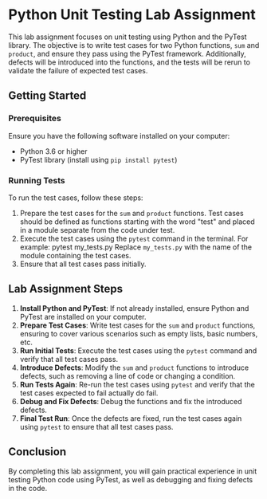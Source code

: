 # Python Unit Testing Lab Assignment

This lab assignment focuses on unit testing using Python and the PyTest library. The objective is to write test cases for two Python functions, `sum` and `product`, and ensure they pass using the PyTest framework. Additionally, defects will be introduced into the functions, and the tests will be rerun to validate the failure of expected test cases.

## Getting Started

### Prerequisites
Ensure you have the following software installed on your computer:
- Python 3.6 or higher
- PyTest library (install using `pip install pytest`)

### Running Tests
To run the test cases, follow these steps:
1. Prepare the test cases for the `sum` and `product` functions. Test cases should be defined as functions starting with the word "test" and placed in a module separate from the code under test.
2. Execute the test cases using the `pytest` command in the terminal. For example: pytest my_tests.py
Replace `my_tests.py` with the name of the module containing the test cases.
3. Ensure that all test cases pass initially.

## Lab Assignment Steps

1. **Install Python and PyTest**: If not already installed, ensure Python and PyTest are installed on your computer.
2. **Prepare Test Cases**: Write test cases for the `sum` and `product` functions, ensuring to cover various scenarios such as empty lists, basic numbers, etc.
3. **Run Initial Tests**: Execute the test cases using the `pytest` command and verify that all test cases pass.
4. **Introduce Defects**: Modify the `sum` and `product` functions to introduce defects, such as removing a line of code or changing a condition.
5. **Run Tests Again**: Re-run the test cases using `pytest` and verify that the test cases expected to fail actually do fail.
6. **Debug and Fix Defects**: Debug the functions and fix the introduced defects.
7. **Final Test Run**: Once the defects are fixed, run the test cases again using `pytest` to ensure that all test cases pass.

## Conclusion
By completing this lab assignment, you will gain practical experience in unit testing Python code using PyTest, as well as debugging and fixing defects in the code.

